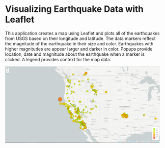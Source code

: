 # Visualizing Earthquake Data with Leaflet

This application creates a map using Leaflet and plots all of the earthquakes from USGS based on their longitude and latitude. The data markers reflect the magnitude of the earthquake in their size and color. Earthquakes with higher magnitudes are appear larger and darker in color. Popups provide location, date and magnitude about the earthquake when a marker is clicked. A legend provides context for the map data.


![2-BasicMap](Images/2-BasicMap.png)


